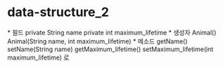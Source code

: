 # data-structure_2
<animal class>
* 필드
private String name
private int maximum_lifetime
* 생성자
Animal()
Animal(String name, int maximum_lifetime)
* 메소드
getName()
setName(String name)
getMaximum_lifetime()
setMaximum_lifetime(int maximum_lifetime)
로 
